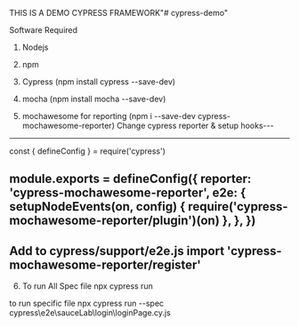 THIS IS A DEMO CYPRESS FRAMEWORK"# cypress-demo" 


Software Required
1. Nodejs
2. npm
3. Cypress (npm install cypress --save-dev)
4. mocha (npm install mocha --save-dev)

5. mochawesome for reporting 
(npm i --save-dev cypress-mochawesome-reporter)
Change cypress reporter & setup hooks---
-------
const { defineConfig } = require('cypress')

module.exports = defineConfig({
  reporter: 'cypress-mochawesome-reporter',
  e2e: {
    setupNodeEvents(on, config) {
      require('cypress-mochawesome-reporter/plugin')(on)
    },
  },
})
----------------------------
Add to cypress/support/e2e.js
import 'cypress-mochawesome-reporter/register'
----------------------------

6. To run All Spec file
npx cypress run

to run specific file
npx cypress run --spec cypress\e2e\sauceLab\login\loginPage.cy.js